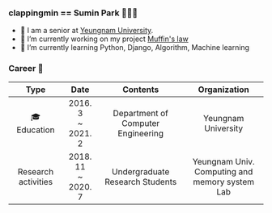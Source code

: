 ### clappingmin == Sumin Park 👏👏👏
<!--
**clappingmin/clappingmin** is a ✨ _special_ ✨ repository because its `README.md` (this file) appears on your GitHub profile.

Here are some ideas to get you started: -->

- 📘 I am a senior at [Yeungnam University](http://www.yu.ac.kr/_korean/main/index.php).
- 🔭 I’m currently working on my project [Muffin's law](https://github.com/dmswl0311/term_project)
- 🌱 I’m currently learning Python, Django, Algorithm, Machine learning

<!--![clappingmin's github stats](https://github-readme-stats.vercel.app/api?username=clappingmin&theme=default&show_icons=true)<br/>-->


### Career 👀
|         Type        	|          Date          	|              Contents              	|                    Organization                    	|
|:-------------------:	|:----------------------:	|:----------------------------------:	|:--------------------------------------------------:	|
|    🎓<br>Education   	| 2016. 3 <br>~ 2021. 2  	| Department of Computer Engineering 	|                 Yeungnam University                	|
| Research activities 	| 2018. 11 <br>~ 2020. 7 	|   Undergraduate Research Students  	| Yeungnam Univ. <br>Computing and memory system Lab 	|

<!--
## clappingmin's solved.ac tier
[![solved.ac tier](http://mazassumnida.wtf/api/generate_badge?boj=clappingmin)](https://solved.ac/clappingmin)<br/>
-->
